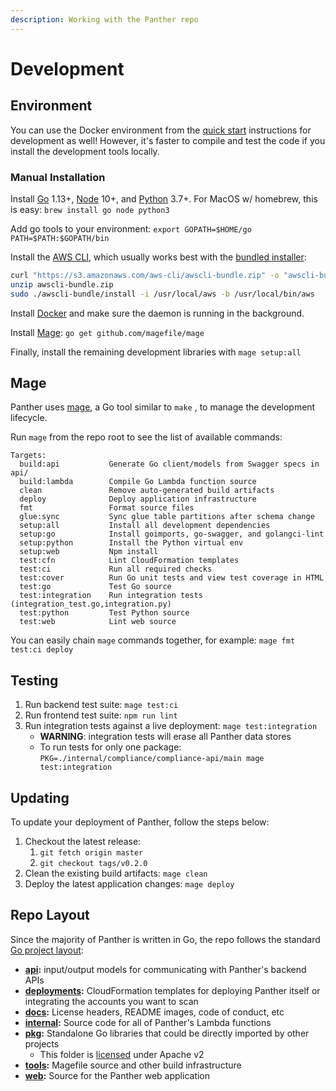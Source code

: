 ```yaml
---
description: Working with the Panther repo
---
```


# Development

## Environment

You can use the Docker environment from the [quick start](quick-start.md#deployment) instructions for development as well! However, it's faster to compile and test the code if you install the development tools locally.

### Manual Installation

Install [Go](https://golang.org/doc/install#install) 1.13+, [Node](https://nodejs.org/en/download/) 10+, and [Python](https://www.python.org/downloads/) 3.7+. For MacOS w/ homebrew, this is easy: `brew install go node python3`

Add go tools to your environment: `export GOPATH=$HOME/go PATH=$PATH:$GOPATH/bin`

Install the [AWS CLI](https://docs.aws.amazon.com/cli/latest/userguide/install-cliv1.html), which usually works best with the [bundled installer](https://docs.aws.amazon.com/cli/latest/userguide/install-bundle.html):

```bash
curl "https://s3.amazonaws.com/aws-cli/awscli-bundle.zip" -o "awscli-bundle.zip"
unzip awscli-bundle.zip
sudo ./awscli-bundle/install -i /usr/local/aws -b /usr/local/bin/aws
```

Install [Docker](https://docs.docker.com/install/) and make sure the daemon is running in the background.

Install [Mage](https://magefile.org/#installation): `go get github.com/magefile/mage`

Finally, install the remaining development libraries with `mage setup:all`

## Mage

Panther uses [mage](https://magefile.org/), a Go tool similar to `make` , to manage the development lifecycle.

Run `mage` from the repo root to see the list of available commands:

```text
Targets:
  build:api           Generate Go client/models from Swagger specs in api/
  build:lambda        Compile Go Lambda function source
  clean               Remove auto-generated build artifacts
  deploy              Deploy application infrastructure
  fmt                 Format source files
  glue:sync           Sync glue table partitions after schema change
  setup:all           Install all development dependencies
  setup:go            Install goimports, go-swagger, and golangci-lint
  setup:python        Install the Python virtual env
  setup:web           Npm install
  test:cfn            Lint CloudFormation templates
  test:ci             Run all required checks
  test:cover          Run Go unit tests and view test coverage in HTML
  test:go             Test Go source
  test:integration    Run integration tests (integration_test.go,integration.py)
  test:python         Test Python source
  test:web            Lint web source
```

You can easily chain `mage` commands together, for example: `mage fmt test:ci deploy`

## Testing

1. Run backend test suite: `mage test:ci`
2. Run frontend test suite: `npm run lint`
3. Run integration tests against a live deployment: `mage test:integration`
   - **WARNING**: integration tests will erase all Panther data stores
   - To run tests for only one package: `PKG=./internal/compliance/compliance-api/main mage test:integration`

## Updating

To update your deployment of Panther, follow the steps below:

1. Checkout the latest release:
   1. `git fetch origin master`
   2. `git checkout tags/v0.2.0`
2. Clean the existing build artifacts: `mage clean`
3. Deploy the latest application changes: `mage deploy`

## Repo Layout

Since the majority of Panther is written in Go, the repo follows the standard [Go project layout](https://github.com/golang-standards/project-layout):

- [**api**](https://github.com/panther-labs/panther/tree/master/api)**:** input/output models for communicating with Panther's backend APIs
- [**deployments**](https://github.com/panther-labs/panther/tree/master/deployments)**:** CloudFormation templates for deploying Panther itself or integrating the accounts you want to scan
- [**docs**](https://github.com/panther-labs/panther/tree/master/docs)**:** License headers, README images, code of conduct, etc
- [**internal**](https://github.com/panther-labs/panther/tree/master/internal)**:** Source code for all of Panther's Lambda functions
- [**pkg**](https://github.com/panther-labs/panther/tree/master/pkg)**:** Standalone Go libraries that could be directly imported by other projects
  - This folder is [licensed](https://github.com/panther-labs/panther/blob/master/LICENSE) under Apache v2
- [**tools**](https://github.com/panther-labs/panther/tree/master/tools)**:** Magefile source and other build infrastructure
- [**web**](https://github.com/panther-labs/panther/tree/master/web)**:** Source for the Panther web application
